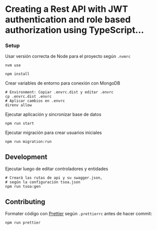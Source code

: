 # Creating a Rest API with JWT authentication and role based authorization using TypeScript…

### Setup

Usar versión correcta de Node para el proyecto según `.nvmrc`

```
nvm use
```

```
npm install
```

Crear variables de entorno para conexión con MongoDB

```
# Environment: Copiar .envrc.dist y editar .envrc
cp .envrc.dist .envrc
# Aplicar cambios en .envrc
direnv allow
```

Ejecutar aplicación y sincronizar base de datos

```
npm run start
```

Ejecutar migración para crear usuarios iniciales

```
npm run migration:run
``` 

## Development
Ejecutar luego de editar controladores y entidades 

``` 
# Creará las rutas de api y su swagger.json,
# según la configuración tsoa.json
npm run tsoa:gen
``` 

## Contributing

Formater código con [Prettier](https://prettier.io/) según `.prettierrc` antes de hacer commit:
```             
npm run prettier
```
